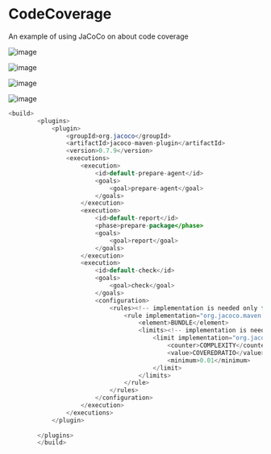 # CodeCoverage
An example of using JaCoCo on about code coverage


![image](https://user-images.githubusercontent.com/5441882/148996985-edd50317-3fc2-4368-a200-69cbd04841d2.png)

![image](https://user-images.githubusercontent.com/5441882/148997020-f11ba9e0-de08-4959-95ca-1f1c14a1457f.png)

![image](https://user-images.githubusercontent.com/5441882/148997050-09fb84cd-1b66-4569-b28f-3017febeee55.png)

![image](https://user-images.githubusercontent.com/5441882/148997078-b1582fdf-e53e-4343-87a4-d523af0c6292.png)
 
```java
<build>
        <plugins>
            <plugin>
                <groupId>org.jacoco</groupId>
                <artifactId>jacoco-maven-plugin</artifactId>
                <version>0.7.9</version>
                <executions>
                    <execution>
                        <id>default-prepare-agent</id>
                        <goals>
                            <goal>prepare-agent</goal>
                        </goals>
                    </execution>
                    <execution>
                        <id>default-report</id>
                        <phase>prepare-package</phase>
                        <goals>
                            <goal>report</goal>
                        </goals>
                    </execution>
                    <execution>
                        <id>default-check</id>
                        <goals>
                            <goal>check</goal>
                        </goals>
                        <configuration>
                            <rules><!-- implementation is needed only for Maven 2 -->
                                <rule implementation="org.jacoco.maven.RuleConfiguration">
                                    <element>BUNDLE</element>
                                    <limits><!-- implementation is needed only for Maven 2 -->
                                        <limit implementation="org.jacoco.report.check.Limit">
                                            <counter>COMPLEXITY</counter>
                                            <value>COVEREDRATIO</value>
                                            <minimum>0.01</minimum>
                                        </limit>
                                    </limits>
                                </rule>
                            </rules>
                        </configuration>
                    </execution>
                </executions>
            </plugin>
            
        </plugins>
        </build>
```
